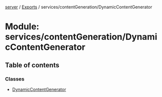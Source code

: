 [server](../README.md) / [Exports](../modules.md) / services/contentGeneration/DynamicContentGenerator

# Module: services/contentGeneration/DynamicContentGenerator

## Table of contents

### Classes

- [DynamicContentGenerator](../classes/services_contentGeneration_DynamicContentGenerator.DynamicContentGenerator.md)
